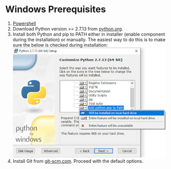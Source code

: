# Windows Prerequisites

1. [Powershell](https://docs.microsoft.com/en-us/powershell/)
2. Download Python version >= 2.7.13 from [python.org](https://www.python.org/downloads/windows/).
3. Install both Python and pip to PATH either in installer (enable component during the installation) or manually. The easiest way to do this is to make sure the below is checked during installation: ![readme_add_python_to_path_installer](readme_add_python_to_path_installer.png)
4. Install Git from [git-scm.com](https://git-scm.com/download/win). Proceed with the default options.

